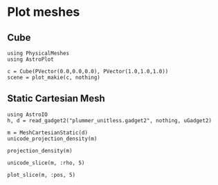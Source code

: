# Plot meshes

## Cube

```@example mesh
using PhysicalMeshes
using AstroPlot

c = Cube(PVector(0.0,0.0,0.0), PVector(1.0,1.0,1.0))
scene = plot_makie(c, nothing)
```

## Static Cartesian Mesh

```@repl mesh
using AstroIO
h, d = read_gadget2("plummer_unitless.gadget2", nothing, uGadget2)

m = MeshCartesianStatic(d)
unicode_projection_density(m)
```

```@example mesh
projection_density(m)
```

```@repl mesh
unicode_slice(m, :rho, 5)
```

```@example mesh
plot_slice(m, :pos, 5)
```